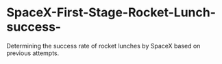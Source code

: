 # SpaceX-First-Stage-Rocket-Lunch-success-
Determining the success rate of rocket lunches by SpaceX based on previous  attempts.
